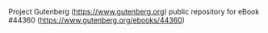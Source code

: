 Project Gutenberg (https://www.gutenberg.org) public repository for eBook #44360 (https://www.gutenberg.org/ebooks/44360)
